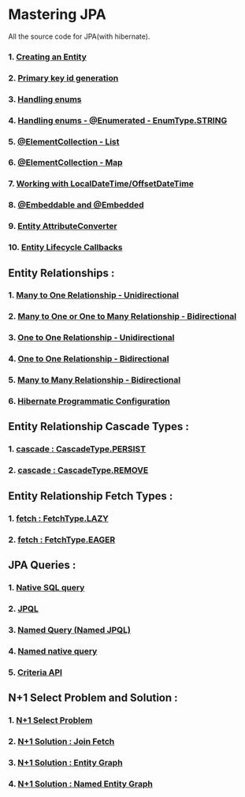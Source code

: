 # Mastering JPA

All the source code for JPA(with hibernate).

### 1. [Creating an Entity](https://github.com/eMahtab/mastering-jpa/tree/main/creating-entity) 

### 2. [Primary key id generation](https://github.com/eMahtab/mastering-jpa/tree/main/id-generation) 

### 3. [Handling enums](https://github.com/eMahtab/mastering-jpa/tree/main/enum-1) 

### 4. [Handling enums - @Enumerated - EnumType.STRING](https://github.com/eMahtab/mastering-jpa/tree/main/enum-2) 

### 5. [@ElementCollection - List](https://github.com/eMahtab/mastering-jpa/tree/main/collection-mapping-1) 

### 6. [@ElementCollection - Map](https://github.com/eMahtab/mastering-jpa/tree/main/collection-mapping-2) 

### 7. [Working with LocalDateTime/OffsetDateTime](https://github.com/eMahtab/mastering-jpa/tree/main/datetime-1) 

### 8. [@Embeddable and @Embedded](https://github.com/eMahtab/mastering-jpa/tree/main/embedded) 

### 9. [Entity AttributeConverter](https://github.com/eMahtab/mastering-jpa/tree/main/attribute-converter-1) 

### 10. [Entity Lifecycle Callbacks](https://github.com/eMahtab/mastering-jpa/tree/main/entity-lifecycle-callbacks) 


## Entity Relationships :


### 1. [Many to One Relationship - Unidirectional](https://github.com/eMahtab/mastering-jpa/tree/main/many-to-one-unidirectional) 

### 2. [Many to One or One to Many Relationship - Bidirectional](https://github.com/eMahtab/mastering-jpa/tree/main/one-to-many-bidirectional) 

### 3. [One to One Relationship - Unidirectional](https://github.com/eMahtab/mastering-jpa/tree/main/one-to-one-unidirectional) 

### 4. [One to One Relationship - Bidirectional](https://github.com/eMahtab/mastering-jpa/tree/main/one-to-one-bidirectional) 

### 5. [Many to Many Relationship - Bidirectional](https://github.com/eMahtab/mastering-jpa/tree/main/many-to-many) 

### 6. [Hibernate Programmatic Configuration](https://github.com/eMahtab/mastering-jpa/tree/main/hibernate-programmatic-configuration) 


## Entity Relationship Cascade Types :

### 1. [cascade : CascadeType.PERSIST](https://github.com/eMahtab/mastering-jpa/tree/main/cascade-persist)

### 2. [cascade : CascadeType.REMOVE](https://github.com/eMahtab/mastering-jpa/tree/main/cascade-remove)


## Entity Relationship Fetch Types :

### 1. [fetch : FetchType.LAZY](https://github.com/eMahtab/mastering-jpa/tree/main/fetch-lazy)

### 2. [fetch : FetchType.EAGER](https://github.com/eMahtab/mastering-jpa/tree/main/fetch-eager)


## JPA Queries :

### 1. [Native SQL query](https://github.com/eMahtab/mastering-jpa/tree/main/native-sql-query)

### 2. [JPQL](https://github.com/eMahtab/mastering-jpa/tree/main/jpql)

### 3. [Named Query (Named JPQL)](https://github.com/eMahtab/mastering-jpa/tree/main/named-query)

### 4. [Named native query](https://github.com/eMahtab/mastering-jpa/tree/main/named-native-query)

### 5. [Criteria API](https://github.com/eMahtab/mastering-jpa/tree/main/criteria-api)


## N+1 Select Problem and Solution :

### 1. [N+1 Select Problem](https://github.com/eMahtab/mastering-jpa/tree/main/nPlusOneProblem)

### 2. [N+1 Solution : Join Fetch](https://github.com/eMahtab/mastering-jpa/tree/main/join-fetch)

### 3. [N+1 Solution : Entity Graph](https://github.com/eMahtab/mastering-jpa/tree/main/entity-graph)

### 4. [N+1 Solution : Named Entity Graph](https://github.com/eMahtab/mastering-jpa/tree/main/named-entity-graph)












